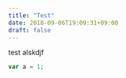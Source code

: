 ```yaml
---
title: "Test"
date: 2018-09-06T19:09:31+09:00
draft: false
---
```


test
alskdjf

```js
var a = 1;
```
